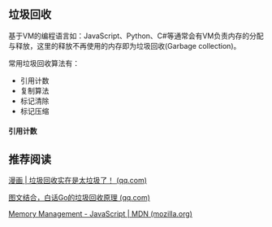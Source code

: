 ## 垃圾回收

基于VM的编程语言如：JavaScript、Python、C#等通常会有VM负责内存的分配与释放，这里的释放不再使用的内存即为垃圾回收(Garbage collection)。

常用垃圾回收算法有：

+ 引用计数
+ 复制算法
+ 标记清除
+ 标记压缩

#### 引用计数



## 推荐阅读

[漫画 | 垃圾回收实在是太垃圾了！ (qq.com)](https://mp.weixin.qq.com/s/FQ25hro703sSNYTp-vfAwg)  

[图文结合，白话Go的垃圾回收原理 (qq.com)](https://mp.weixin.qq.com/s/XtBzd9Z5daNBmlEiYTaXQg)  

[Memory Management - JavaScript | MDN (mozilla.org)](https://developer.mozilla.org/en-US/docs/Web/JavaScript/Memory_Management)  

